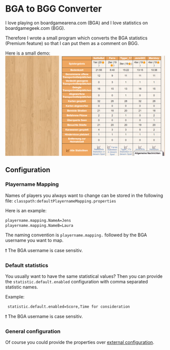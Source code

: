 # BGA to BGG Converter
I love playing on boardgamearena.com (BGA) and I love statistics on boardgamegeek.com (BGG).

Therefore I wrote a small program which converts the BGA statistics (Premium feature) so that I can put them as a comment on BGG.

Here is a small demo:
![](doc/intro.gif)


## Configuration
### Playername Mapping
Names of players you always want to change can be stored in the following file: `classpath:defaultPlayernameMapping.properties`


Here is an example:
```
playername.mapping.NameA=Jens
playername.mapping.NameB=Laura
```

The naming convention is `playername.mapping.` followed by the BGA username you want to map.

:exclamation: The BGA username is case sensitiv.

### Default statistics
You usually want to have the same statistical values? Then you can provide the `statistic.default.enabled` configuration with comma separated statistic names. 

Example:
```
 statistic.default.enabled=Score,Time for consideration
```

:exclamation: The BGA username is case sensitiv.


### General configuration
Of course you could provide the properties over [external configuration](https://docs.spring.io/spring-boot/docs/current/reference/html/spring-boot-features.html#boot-features-external-config).
